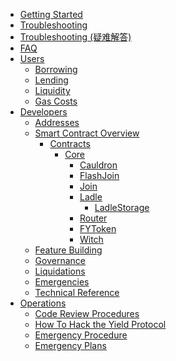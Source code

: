 <!-- docs/_sidebar.md -->
- [Getting Started](/ "Yield Protocol Documentation")
- [Troubleshooting](troubleshooting.md "Yield Protocol Docs | Troubleshooting")
- [Troubleshooting (疑难解答)](troubleshooting_cn.md "Yield Protocol Docs | Troubleshooting (疑难解答)")
- [FAQ](faq.md "Yield Protocol Docs | FAQ")
- [Users](/users/ "Yield Protocol Docs | Users Documentation")
    - [Borrowing](/users/borrowing.md "Yield Protocol Docs | Users Borrowing")
    - [Lending](/users/lending.md "Yield Protocol Docs | Users Lending")
    - [Liquidity](/users/liquidity.md "Yield Protocol Docs | Users Liquidity")
    - [Gas Costs](/users/gas_costs.md "Yield Protocol Docs | Gas Costs")
    <!-- - [Governance](users/governance.md "Yield Protocol Docs | Users Governance") -->
- [Developers](/developers/ "Yield Protocol Docs | Developers")
    - [Addresses](/developers/addresses.md "Yield Protocol Docs | Addresses")
    - [Smart Contract Overview](/developers/smart_contracts_overview.md "Yield Protocol Docs | Smart Contract Overview")
        - [Contracts]("Contracts")
            - [Core]("Core")
                - [Cauldron](/developers/contracts/Cauldron.md "Cauldron")
                - [FlashJoin](/developers/contracts/FlashJoin.md "FlashJoin")
                - [Join](/developers/contracts/Join.md "Join")
                - [Ladle](/developers/contracts/Ladle.md "Ladle")
                    - [LadleStorage](/developers/contracts/LadleStorage.md "LadleStorage")
                - [Router](/developers/contracts/Router.md "Router")
                - [FYToken](/developers/contracts/FYToken.md "FYToken")
                - [Witch](/developers/contracts/Witch.md "Witch")
    - [Feature Building](/developers/feature_building.md "Yield Protocol Docs | Feature Building")
    - [Governance](/developers/governance.md "Yield Protocol Docs | Governance")
    - [Liquidations](/developers/liquidations.md "Yield Protocol Docs | Liquidations")
    - [Emergencies](/developers/emergencies.md "Yield Protocol Docs | Emergencies")
    - [Technical Reference](developers/technical_reference/)
- [Operations](/operations/ "Yield Protocol Docs | Operations")
    - [Code Review Procedures](/operations/code_reviews.md "Yield Protocol Docs | Code Review Procedures")
    - [How To Hack the Yield Protocol](/operations/how_to_hack.md "Yield Protocol Docs | How To Hack the Yield Protocol")
    - [Emergency Procedure](/operations/emergency_procedure.md "Yield Protocol Docs | Emergency Procedure")
    - [Emergency Plans](/operations/emergency_plans.md "Yield Protocol Docs | Emergency Plans")
<!--
- [Guides](/guides/ "Yield Protocol Docs | Guides")
    - [Feature Implementation](/guides/cookbook.md)
-->
